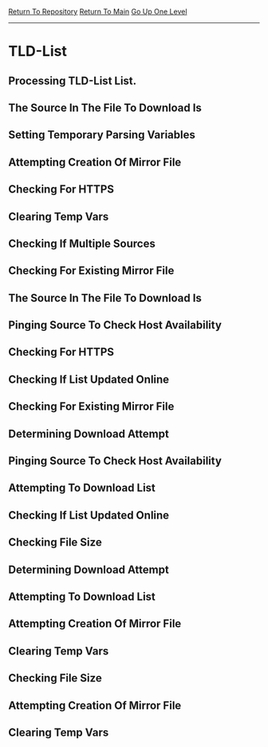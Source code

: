 [Return To Repository](https://github.com/DigitalWarrior/piholeparser/)
[Return To Main](https://github.com/DigitalWarrior/piholeparser/blob/master/RecentRunLogs/Mainlog.md)
[Go Up One Level](https://github.com/DigitalWarrior/piholeparser/blob/master/RecentRunLogs/TopLevelScripts/15-Processing-Top-Level-Domains.md)
____________________________________
# TLD-List
## Processing TLD-List List.
## The Source In The File To Download Is
## Setting Temporary Parsing Variables
## Attempting Creation Of Mirror File
## Checking For HTTPS
## Clearing Temp Vars
## Checking If Multiple Sources
## Checking For Existing Mirror File
## The Source In The File To Download Is
## Pinging Source To Check Host Availability
## Checking For HTTPS
## Checking If List Updated Online
## Checking For Existing Mirror File
## Determining Download Attempt
## Pinging Source To Check Host Availability
## Attempting To Download List
## Checking If List Updated Online
## Checking File Size
## Determining Download Attempt
## Attempting To Download List
## Attempting Creation Of Mirror File
## Clearing Temp Vars
## Checking File Size
## Attempting Creation Of Mirror File
## Clearing Temp Vars
